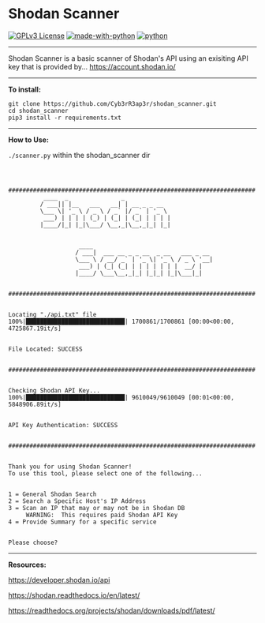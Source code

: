 # Shodan Scanner

[![GPLv3 License](https://img.shields.io/badge/License-GPL%20v3-yellow.svg)](https://opensource.org/licenses/)
[![made-with-python](https://img.shields.io/badge/Made%20with-Python-1f425f.svg)](https://www.python.org/)
[![python](https://img.shields.io/badge/python-3-blue.svg)](https://www.python.org/downloads/)


_____________________________________________________________________________________________


Shodan Scanner is a basic scanner of Shodan's API using an exisiting API key that is provided by...  https://account.shodan.io/

_____________________________________________________________________________________________

**To install:**

```
git clone https://github.com/Cyb3rR3ap3r/shodan_scanner.git
cd shodan_scanner
pip3 install -r requirements.txt
```
_____________________________________________________________________________________________

**How to Use:**

`./scanner.py` within the shodan_scanner dir

```



######################################################################
          ____  _               _             
         / ___|| |__   ___   __| | __ _ _ __  
         \___ \| '_ \ / _ \ / _` |/ _` | '_ \ 
          ___) | | | | (_) | (_| | (_| | | | |
         |____/|_| |_|\___/ \__,_|\__,_|_| |_|
                                              

                    ____                                  
                   / ___|  ___ __ _ _ __  _ __   ___ _ __ 
                   \___ \ / __/ _` | '_ \| '_ \ / _ \ '__|
                    ___) | (_| (_| | | | | | | |  __/ |   
                   |____/ \___\__,_|_| |_|_| |_|\___|_|   
                                                          

######################################################################


Locating "./api.txt" file
100%|████████████████████████████| 1700861/1700861 [00:00<00:00, 4725867.19it/s]


File Located: SUCCESS


######################################################################


Checking Shodan API Key...
100%|████████████████████████████| 9610049/9610049 [00:01<00:00, 5848906.89it/s]


API Key Authentication: SUCCESS


######################################################################


Thank you for using Shodan Scanner!
To use this tool, please select one of the following...


1 = General Shodan Search
2 = Search a Specific Host's IP Address
3 = Scan an IP that may or may not be in Shodan DB
     WARNING:  This requires paid Shodan API Key
4 = Provide Summary for a specific service


Please choose? 
```

_____________________________________________________________________________________________

**Resources:**

https://developer.shodan.io/api

https://shodan.readthedocs.io/en/latest/

https://readthedocs.org/projects/shodan/downloads/pdf/latest/
